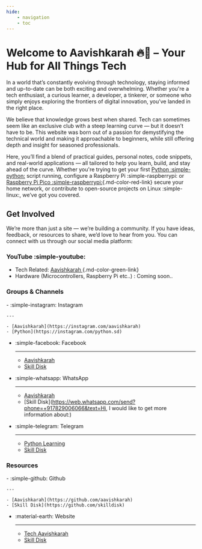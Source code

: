 ```yaml
---
hide:
    - navigation
    - toc
---
```


# Welcome to Aavishkarah 🔥🎉 – Your Hub for All Things Tech

In a world that’s constantly evolving through technology, staying informed and up-to-date can be both exciting and overwhelming. Whether you're a tech enthusiast, a curious learner, a developer, a tinkerer, or someone who simply enjoys exploring the frontiers of digital innovation, you’ve landed in the right place.

We believe that knowledge grows best when shared. Tech can sometimes seem like an exclusive club with a steep learning curve — but it doesn’t have to be. This website was born out of a passion for demystifying the technical world and making it approachable to beginners, while still offering depth and insight for seasoned professionals.

Here, you’ll find a blend of practical guides, personal notes, code snippets, and real-world applications — all tailored to help you learn, build, and stay ahead of the curve. Whether you're trying to get your first [Python :simple-python:](./python/syllabus.md) script running, configure a Raspberry Pi :simple-raspberrypi: or [Raspberry Pi Pico :simple-raspberrypi:](./blogs/raspberry-pi-pico.md){.md-color-red-link} secure your home network, or contribute to open-source projects on Linux :simple-linux:, we’ve got you covered.

## Get Involved

We’re more than just a site — we’re building a community. If you have ideas, feedback, or resources to share, we’d love to hear from you. You can connect with us through our social media platform:

### YouTube :simple-youtube:
- Tech Related: [Aavishkarah ](https://www.youtube.com/@aavishkarah?sub_confirmation=1){.md-color-green-link}
- Hardware (Microcontrollers, Raspberry Pi etc..) : Coming soon..

### Groups & Channels

<div class="grid cards" markdown>
- :simple-instagram: Instagram  
    
    ---

    - [Aavishkarah](https://instagram.com/aavishkarah)
    - [Python](https://instagram.com/python.sd)

- :simple-facebook: Facebook  
    
    ---

    - [Aavishkarah](https://facebook.com/people/Aavishkarah/61573021117727)
    - [Skill Disk](https://www.facebook.com/skilldisk)

- :simple-whatsapp: WhatsApp  

    ---

    - [Aavishkarah](https://whatsapp.com/channel/0029Vb5ddY75a24ASH3a4535)
    - [Skill Disk](https://web.whatsapp.com/send?phone=+917829006066&text=Hi, I would like to get more information about:)
  

- :simple-telegram: Telegram

    ---

    - [Python Learning](https://t.me/SDpython)
    - [Skill Disk](https://t.me/skilldisk)
</div>

### Resources

<div class="grid cards" markdown>
- :simple-github: Github  
    
    ---

    - [Aavishkarah](https://github.com/aavishkarah)
    - [Skill Disk](https://github.com/skilldisk)

- :material-earth: Website  

    ---

    - [Tech Aavishkarah](https://tech.arunkumarn.in)
    - [Skill Disk](https://skilldisk.com) 
</div>